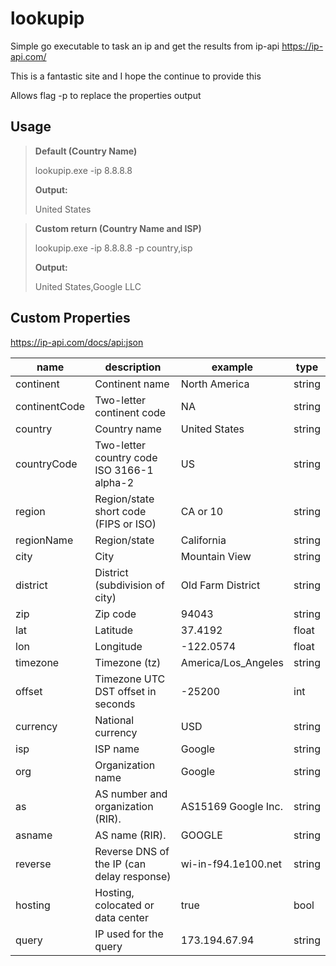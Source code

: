 # lookupip

Simple go executable to task an ip and get the results from ip-api
https://ip-api.com/

This is a fantastic site and I hope the continue to provide this

Allows flag -p to replace the properties output

## Usage

> **Default (Country Name)**
> 
> lookupip.exe -ip 8.8.8.8
> 
> **Output:**
> 
> United States

> **Custom return (Country Name and ISP)**
> 
> lookupip.exe -ip 8.8.8.8 -p country,isp
> 
> **Output:**
> 
> United States,Google LLC

## Custom Properties

https://ip-api.com/docs/api:json

| name          | description                                | example             | type   |
| ------------- | ------------------------------------------ | ------------------- | ------ |
| continent     | Continent name                             | North America       | string |
| continentCode | Two-letter continent code                  | NA                  | string |
| country       | Country name                               | United States       | string |
| countryCode   | Two-letter country code ISO 3166-1 alpha-2 | US                  | string |
| region        | Region/state short code (FIPS or ISO)      | CA or 10            | string |
| regionName    | Region/state                               | California          | string |
| city          | City                                       | Mountain View       | string |
| district      | District (subdivision of city)             | Old Farm District   | string |
| zip           | Zip code                                   | 94043               | string |
| lat           | Latitude                                   | 37.4192             | float  |
| lon           | Longitude                                  | -122.0574           | float  |
| timezone      | Timezone (tz)                              | America/Los_Angeles | string |
| offset        | Timezone UTC DST offset in seconds         | -25200              | int    |
| currency      | National currency                          | USD                 | string |
| isp           | ISP name                                   | Google              | string |
| org           | Organization name                          | Google              | string |
| as            | AS number and organization (RIR).          | AS15169 Google Inc. | string |
| asname        | AS name (RIR).                             | GOOGLE              | string |
| reverse       | Reverse DNS of the IP (can delay response) | wi-in-f94.1e100.net | string |
| hosting       | Hosting, colocated or data center          | true                | bool   |
| query         | IP used for the query                      | 173.194.67.94       | string |
